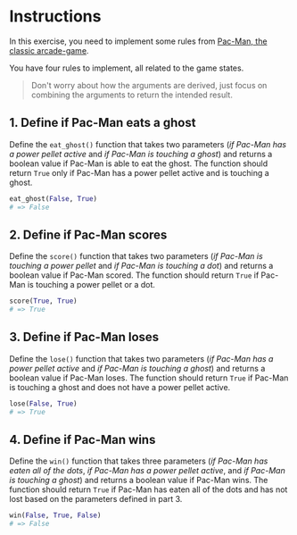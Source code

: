 # Instructions

In this exercise, you need to implement some rules from [Pac-Man, the classic arcade-game](https://en.wikipedia.org/wiki/Pac-Man).

You have four rules to implement, all related to the game states.

> Don't worry about how the arguments are derived, just focus on combining the arguments to return the intended result.

## 1. Define if Pac-Man eats a ghost

Define the `eat_ghost()` function that takes two parameters (_if Pac-Man has a power pellet active_ and _if Pac-Man is touching a ghost_) and returns a boolean value if Pac-Man is able to eat the ghost. The function should return `True` only if Pac-Man has a power pellet active and is touching a ghost.

```python
eat_ghost(False, True)
# => False
```

## 2. Define if Pac-Man scores

Define the `score()` function that takes two parameters (_if Pac-Man is touching a power pellet_ and _if Pac-Man is touching a dot_) and returns a boolean value if Pac-Man scored. The function should return `True` if Pac-Man is touching a power pellet or a dot.

```python
score(True, True)
# => True
```

## 3. Define if Pac-Man loses

Define the `lose()` function that takes two parameters (_if Pac-Man has a power pellet active_ and _if Pac-Man is touching a ghost_) and returns a boolean value if Pac-Man loses. The function should return `True` if Pac-Man is touching a ghost and does not have a power pellet active.

```python
lose(False, True)
# => True
```

## 4. Define if Pac-Man wins

Define the `win()` function that takes three parameters (_if Pac-Man has eaten all of the dots_, _if Pac-Man has a power pellet active_, and _if Pac-Man is touching a ghost_) and returns a boolean value if Pac-Man wins. The function should return `True` if Pac-Man has eaten all of the dots and has not lost based on the parameters defined in part 3.

```python
win(False, True, False)
# => False
```
